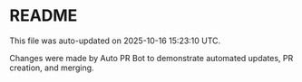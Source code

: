 # README

This file was auto-updated on 2025-10-16 15:23:10 UTC.

Changes were made by Auto PR Bot to demonstrate automated updates, PR creation, and merging.
